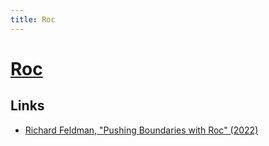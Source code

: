 ```yaml
---
title: Roc
---
```


# [Roc](https://www.roc-lang.org/)

## Links

- [Richard Feldman, "Pushing Boundaries with Roc" (2022)](https://www.youtube.com/watch?v=9f12S001TGQ)
